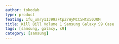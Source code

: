 ```yaml
---
author: tokodab
type: product
featimg: 1fu_umry1I399aFtpZ7WyMCC5Hts50J0M
title: Kill Bill Volume 1 Samsung Galaxy S9 Case
tags: [samsung, galaxy, s9]
category: [samsung]
---
```


